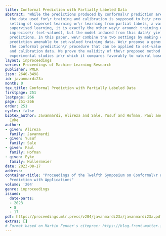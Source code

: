```yaml
---
title: Conformal Prediction with Partially Labeled Data
abstract: "While the predictions produced by conformal\r prediction are set-valued,
  the data used for\r training and calibration is supposed to be\r precise. In the
  setting of superset learning or\r learning from partial labels, a variant of weakly\r
  supervised learning, it is exactly the other way\r around: training data is possibly
  imprecise\r (set-valued), but the model induced from this data\r yields precise
  predictions. In this paper, we\r combine the two settings by making conformal\r
  prediction amenable to set-valued training data. We\r propose a generalization of
  the conformal prediction\r procedure that can be applied to set-valued training\r
  and calibration data. We prove the validity of the\r proposed method and present
  experimental studies in\r which it compares favorably to natural baselines."
layout: inproceedings
series: Proceedings of Machine Learning Research
publisher: PMLR
issn: 2640-3498
id: javanmardi23a
month: 0
tex_title: Conformal Prediction with Partially Labeled Data
firstpage: 251
lastpage: 266
page: 251-266
order: 251
cycles: false
bibtex_author: Javanmardi, Alireza and Sale, Yusuf and Hofman, Paul and Hüllermeier,
  Eyke
author:
- given: Alireza
  family: Javanmardi
- given: Yusuf
  family: Sale
- given: Paul
  family: Hofman
- given: Eyke
  family: Hüllermeier
date: 2023-08-17
address:
container-title: "Proceedings of the Twelfth Symposium on Conformal\r and Probabilistic
  Prediction with Applications"
volume: '204'
genre: inproceedings
issued:
  date-parts:
  - 2023
  - 8
  - 17
pdf: https://proceedings.mlr.press/v204/javanmardi23a/javanmardi23a.pdf
extras: []
# Format based on Martin Fenner's citeproc: https://blog.front-matter.io/posts/citeproc-yaml-for-bibliographies/
---
```

